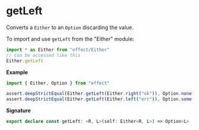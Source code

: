 # getLeft

Converts a `Either` to an `Option` discarding the value.

To import and use `getLeft` from the "Either" module:

```ts
import * as Either from "effect/Either"
// Can be accessed like this
Either.getLeft
```

**Example**

```ts
import { Either, Option } from "effect"

assert.deepStrictEqual(Either.getLeft(Either.right("ok")), Option.none())
assert.deepStrictEqual(Either.getLeft(Either.left("err")), Option.some("err"))
```

**Signature**

```ts
export declare const getLeft: <R, L>(self: Either<R, L>) => Option<L>
```
